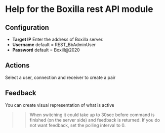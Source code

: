 # Help for the Boxilla rest API module

## Configuration ##
* **Target IP** Enter the address of Boxilla server.
* **Username** default = REST_BbAdminUser
* **Password** default = Boxill@2020

## Actions ##
Select a user, connection and receiver to create a pair

## Feedback ##
You can create visual representation of what is active

>> When switching it could take up to 30sec before command is finished (on the server side) and feedback is returned. 
If you do not want feedback, set the polling interval to 0.
